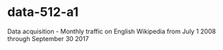 # data-512-a1
Data acquisition -  Monthly traffic on English Wikipedia from July 1 2008 through September 30 2017
